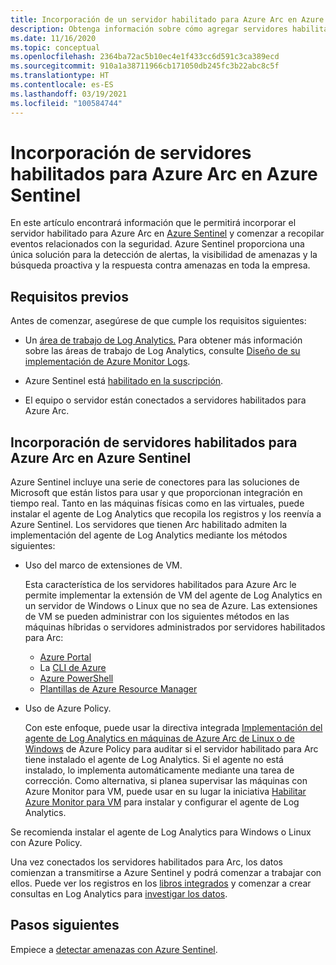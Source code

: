 ```yaml
---
title: Incorporación de un servidor habilitado para Azure Arc en Azure Sentinel
description: Obtenga información sobre cómo agregar servidores habilitados para Azure Arc en Azure Sentinel y supervisar de forma proactiva su estado de seguridad.
ms.date: 11/16/2020
ms.topic: conceptual
ms.openlocfilehash: 2364ba72ac5b10ec4e1f433cc6d591c3ca389ecd
ms.sourcegitcommit: 910a1a38711966cb171050db245fc3b22abc8c5f
ms.translationtype: HT
ms.contentlocale: es-ES
ms.lasthandoff: 03/19/2021
ms.locfileid: "100584744"
---
```

# <a name="onboard-azure-arc-enabled-servers-to-azure-sentinel"></a>Incorporación de servidores habilitados para Azure Arc en Azure Sentinel

En este artículo encontrará información que le permitirá incorporar el servidor habilitado para Azure Arc en [Azure Sentinel](../../sentinel/overview.md) y comenzar a recopilar eventos relacionados con la seguridad. Azure Sentinel proporciona una única solución para la detección de alertas, la visibilidad de amenazas y la búsqueda proactiva y la respuesta contra amenazas en toda la empresa.

## <a name="prerequisites"></a>Requisitos previos

Antes de comenzar, asegúrese de que cumple los requisitos siguientes:

- Un [área de trabajo de Log Analytics.](../../azure-monitor/logs/data-platform-logs.md) Para obtener más información sobre las áreas de trabajo de Log Analytics, consulte [Diseño de su implementación de Azure Monitor Logs](../../azure-monitor/logs/design-logs-deployment.md).

- Azure Sentinel está [habilitado en la suscripción](../../sentinel/quickstart-onboard.md).

- El equipo o servidor están conectados a servidores habilitados para Azure Arc.

## <a name="onboard-azure-arc-enabled-servers-to-azure-sentinel"></a>Incorporación de servidores habilitados para Azure Arc en Azure Sentinel

Azure Sentinel incluye una serie de conectores para las soluciones de Microsoft que están listos para usar y que proporcionan integración en tiempo real. Tanto en las máquinas físicas como en las virtuales, puede instalar el agente de Log Analytics que recopila los registros y los reenvía a Azure Sentinel. Los servidores que tienen Arc habilitado admiten la implementación del agente de Log Analytics mediante los métodos siguientes:

- Uso del marco de extensiones de VM.

    Esta característica de los servidores habilitados para Azure Arc le permite implementar la extensión de VM del agente de Log Analytics en un servidor de Windows o Linux que no sea de Azure. Las extensiones de VM se pueden administrar con los siguientes métodos en las máquinas híbridas o servidores administrados por servidores habilitados para Arc:

    - [Azure Portal](manage-vm-extensions-portal.md)
    - La [CLI de Azure](manage-vm-extensions-cli.md)
    - [Azure PowerShell](manage-vm-extensions-powershell.md)
    - [Plantillas de Azure Resource Manager](manage-vm-extensions-template.md)

- Uso de Azure Policy.

    Con este enfoque, puede usar la directiva integrada [Implementación del agente de Log Analytics en máquinas de Azure Arc de Linux o de Windows](../../governance/policy/samples/built-in-policies.md#monitoring) de Azure Policy para auditar si el servidor habilitado para Arc tiene instalado el agente de Log Analytics. Si el agente no está instalado, lo implementa automáticamente mediante una tarea de corrección. Como alternativa, si planea supervisar las máquinas con Azure Monitor para VM, puede usar en su lugar la iniciativa [Habilitar Azure Monitor para VM](../../governance/policy/samples/built-in-initiatives.md#monitoring) para instalar y configurar el agente de Log Analytics.

Se recomienda instalar el agente de Log Analytics para Windows o Linux con Azure Policy.

Una vez conectados los servidores habilitados para Arc, los datos comienzan a transmitirse a Azure Sentinel y podrá comenzar a trabajar con ellos. Puede ver los registros en los [libros integrados](../../sentinel/quickstart-get-visibility.md) y comenzar a crear consultas en Log Analytics para [investigar los datos](../../sentinel/tutorial-investigate-cases.md).

## <a name="next-steps"></a>Pasos siguientes

Empiece a [detectar amenazas con Azure Sentinel](../../sentinel/tutorial-detect-threats-built-in.md).
